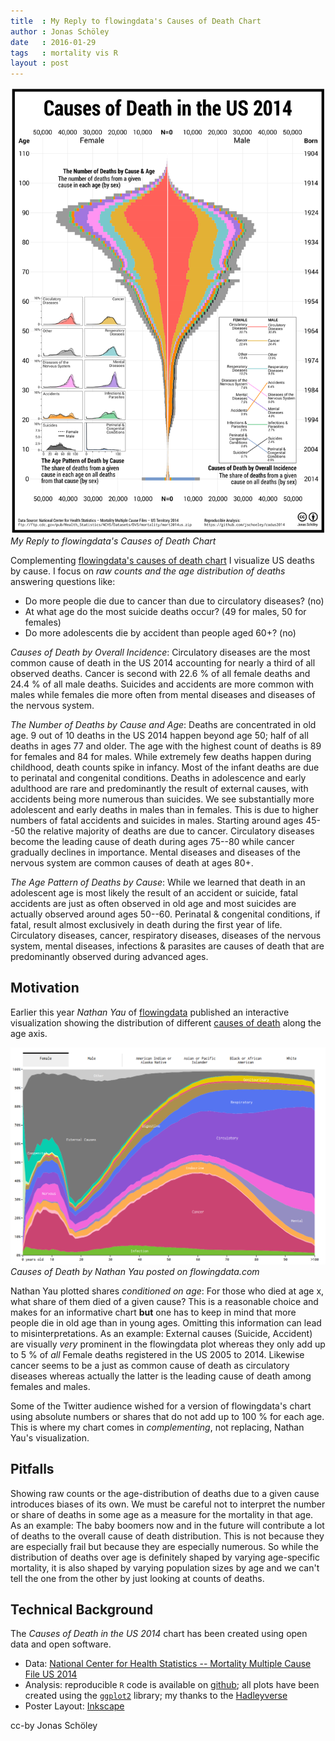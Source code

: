 ```yaml
---
title  : My Reply to flowingdata's Causes of Death Chart
author : Jonas Schöley
date   : 2016-01-29
tags   : mortality vis R
layout : post
---
```


![My Reply to flowingdata's Causes of Death Chart](/assets/2016-01-29-my_reply_to_flowingdata's_causes_of_death_chart/codus2014_150dpi.png)
*My Reply to flowingdata's Causes of Death Chart*

Complementing [flowingdata's causes of death chart](http://flowingdata.com/2016/01/05/causes-of-death/) I visualize US deaths by cause. I focus on *raw counts and the age distribution of deaths* answering questions like:

- Do more people die due to cancer than due to circulatory diseases? (no)
- At what age do the most suicide deaths occur? (49 for males, 50 for females)
- Do more adolescents die by accident than people aged 60+? (no)

*Causes of Death by Overall Incidence*: Circulatory diseases are the most common cause of death in the US 2014 accounting for nearly a third of all observed deaths. Cancer is second with 22.6 % of all female deaths and 24.4 % of all male deaths. Suicides and accidents are more common with males while females die more often from mental diseases and diseases of the nervous system.

*The Number of Deaths by Cause and Age*: Deaths are concentrated in old age. 9 out of 10 deaths in the US 2014 happen beyond age 50; half of all deaths in ages 77 and older. The age with the highest count of deaths is 89 for females and 84 for males. While extremely few deaths happen during childhood, death counts spike in infancy. Most of the infant deaths are due to perinatal and congenital conditions. Deaths in adolescence and early adulthood are rare and predominantly the result of external causes, with accidents being more numerous than suicides. We see substantially more adolescent and early deaths in males than in females. This is due to higher numbers of fatal accidents and suicides in males. Starting around ages 45--50 the relative majority of deaths are due to cancer. Circulatory diseases become the leading cause of death during ages 75--80 while cancer gradually declines in importance. Mental diseases and diseases of the nervous system are common causes of death at ages 80+.

*The Age Pattern of Deaths by Cause*: While we learned that death in an adolescent age is most likely the result of an accident or suicide, fatal accidents are just as often observed in old age and most suicides are actually observed around ages 50--60. Perinatal & congenital conditions, if fatal, result almost exclusively in death during the first year of life. Circulatory diseases, cancer, respiratory diseases, diseases of the nervous system, mental diseases, infections & parasites are causes of death that are predominantly observed during advanced ages.

Motivation
----------

Earlier this year *Nathan Yau* of [flowingdata](http://flowingdata.com/) published an interactive visualization showing the distribution of different [causes of death](http://flowingdata.com/2016/01/05/causes-of-death/) along the age axis.

![Causes of Death by Nathan Yau posted on flowingdata.com](/assets/2016-01-29-my_reply_to_flowingdata's_causes_of_death_chart/flowingdata.png)
*Causes of Death by Nathan Yau posted on flowingdata.com*

Nathan Yau plotted shares *conditioned on age*: For those who died at age x, what share of them died of a given cause? This is a reasonable choice and makes for an informative chart **but** one has to keep in mind that more people die in old age than in young ages. Omitting this information can lead to misinterpretations. As an example: External causes (Suicide, Accident) are visually *very* prominent in the flowingdata plot whereas they only add up to 5 % of *all* Female deaths registered in the US 2005 to 2014. Likewise cancer seems to be a just as common cause of death as circulatory diseases whereas actually the latter is the leading cause of death among females and males.

Some of the Twitter audience wished for a version of flowingdata's chart using absolute numbers or shares that do not add up to 100 % for each age. This is where my chart comes in *complementing*, not replacing, Nathan Yau's visualization.

Pitfalls
--------

Showing raw counts or the age-distribution of deaths due to a given cause introduces biases of its own. We must be careful not to interpret the number or share of deaths in some age as a measure for the mortality in that age. As an example: The baby boomers now and in the future will contribute a lot of deaths to the overall cause of death distribution. This is not because they are especially frail but because they are especially numerous. So while the distribution of deaths over age is definitely shaped by varying age-specific mortality, it is also shaped by varying population sizes by age and we can't tell the one from the other by just looking at counts of deaths.

Technical Background
--------------------

The *Causes of Death in the US 2014* chart has been created using open data and open software.

- Data: [National Center for Health Statistics -- Mortality Multiple Cause File US 2014](ftp://ftp.cdc.gov/pub/Health_Statistics/NCHS/Datasets/DVS/mortality/mort2014us.zip)
- Analysis: reproducible `R` code is available on [github](https://github.com/jschoeley/codus2014); all plots have been created using the [`ggplot2`](http://docs.ggplot2.org/current/) library; my thanks to the [Hadleyverse](http://adolfoalvarez.cl/the-hitchhikers-guide-to-the-hadleyverse/)
- Poster Layout: [Inkscape](https://inkscape.org/en/)

cc-by Jonas Schöley